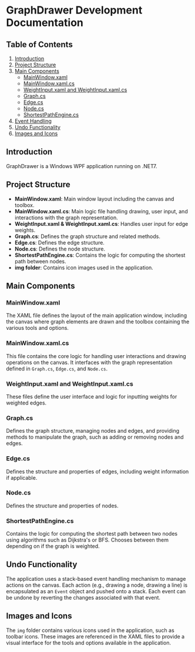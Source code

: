 # GraphDrawer Development Documentation

## Table of Contents

1. [Introduction](#introduction)
2. [Project Structure](#project-structure)
3. [Main Components](#main-components)
    - [MainWindow.xaml](#mainwindowxaml)
    - [MainWindow.xaml.cs](#mainwindowxamlcs)
    - [WeightInput.xaml and WeightInput.xaml.cs](#weightinputxaml-and-weightinputxamlcs)
    - [Graph.cs](#graphcs)
    - [Edge.cs](#edgecs)
    - [Node.cs](#nodecs)
    - [ShortestPathEngine.cs](#shortestpathenginecs)
4. [Event Handling](#event-handling)
5. [Undo Functionality](#undo-functionality)
6. [Images and Icons](#images-and-icons)

## Introduction

GraphDrawer is a Windows WPF application running on .NET7.

## Project Structure

- **MainWindow.xaml**: Main window layout including the canvas and toolbox.
- **MainWindow.xaml.cs**: Main logic file handling drawing, user input, and interactions with the graph representation.
- **WeightInput.xaml & WeightInput.xaml.cs**: Handles user input for edge weights.
- **Graph.cs**: Defines the graph structure and related methods.
- **Edge.cs**: Defines the edge structure.
- **Node.cs**: Defines the node structure.
- **ShortestPathEngine.cs**: Contains the logic for computing the shortest path between nodes.
- **img folder**: Contains icon images used in the application.

## Main Components

### MainWindow.xaml

The XAML file defines the layout of the main application window, including the canvas where graph elements are drawn and the toolbox containing the various tools and options.

### MainWindow.xaml.cs

This file contains the core logic for handling user interactions and drawing operations on the canvas. It interfaces with the graph representation defined in `Graph.cs`, `Edge.cs`, and `Node.cs`.

### WeightInput.xaml and WeightInput.xaml.cs

These files define the user interface and logic for inputting weights for weighted edges.

### Graph.cs

Defines the graph structure, managing nodes and edges, and providing methods to manipulate the graph, such as adding or removing nodes and edges.

### Edge.cs

Defines the structure and properties of edges, including weight information if applicable.

### Node.cs

Defines the structure and properties of nodes.

### ShortestPathEngine.cs

Contains the logic for computing the shortest path between two nodes using algorithms such as Dijkstra's or BFS. Chooses between them depending on if the graph is weighted.

## Undo Functionality

The application uses a stack-based event handling mechanism to manage actions on the canvas. Each action (e.g., drawing a node, drawing a line) is encapsulated as an `Event` object and pushed onto a stack. Each event can be undone by reverting the changes associated with that event.

## Images and Icons

The `img` folder contains various icons used in the application, such as toolbar icons. These images are referenced in the XAML files to provide a visual interface for the tools and options available in the application.

